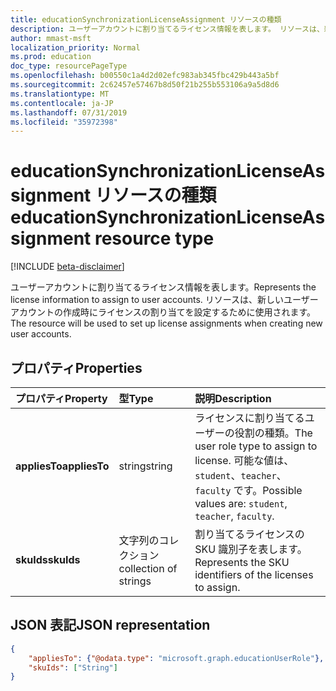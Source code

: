 ```yaml
---
title: educationSynchronizationLicenseAssignment リソースの種類
description: ユーザーアカウントに割り当てるライセンス情報を表します。 リソースは、新しいユーザーアカウントの作成時にライセンスの割り当てを設定するために使用されます。
author: mmast-msft
localization_priority: Normal
ms.prod: education
doc_type: resourcePageType
ms.openlocfilehash: b00550c1a4d2d02efc983ab345fbc429b443a5bf
ms.sourcegitcommit: 2c62457e57467b8d50f21b255b553106a9a5d8d6
ms.translationtype: MT
ms.contentlocale: ja-JP
ms.lasthandoff: 07/31/2019
ms.locfileid: "35972398"
---
```

# <a name="educationsynchronizationlicenseassignment-resource-type"></a><span data-ttu-id="51fd7-104">educationSynchronizationLicenseAssignment リソースの種類</span><span class="sxs-lookup"><span data-stu-id="51fd7-104">educationSynchronizationLicenseAssignment resource type</span></span>

[!INCLUDE [beta-disclaimer](../../includes/beta-disclaimer.md)]

<span data-ttu-id="51fd7-105">ユーザーアカウントに割り当てるライセンス情報を表します。</span><span class="sxs-lookup"><span data-stu-id="51fd7-105">Represents the license information to assign to user accounts.</span></span> <span data-ttu-id="51fd7-106">リソースは、新しいユーザーアカウントの作成時にライセンスの割り当てを設定するために使用されます。</span><span class="sxs-lookup"><span data-stu-id="51fd7-106">The resource will be used to set up license assignments when creating new user accounts.</span></span>

## <a name="properties"></a><span data-ttu-id="51fd7-107">プロパティ</span><span class="sxs-lookup"><span data-stu-id="51fd7-107">Properties</span></span>

| <span data-ttu-id="51fd7-108">プロパティ</span><span class="sxs-lookup"><span data-stu-id="51fd7-108">Property</span></span> | <span data-ttu-id="51fd7-109">型</span><span class="sxs-lookup"><span data-stu-id="51fd7-109">Type</span></span> | <span data-ttu-id="51fd7-110">説明</span><span class="sxs-lookup"><span data-stu-id="51fd7-110">Description</span></span> |
|:-|:-|:-|
| <span data-ttu-id="51fd7-111">**appliesTo**</span><span class="sxs-lookup"><span data-stu-id="51fd7-111">**appliesTo**</span></span> | <span data-ttu-id="51fd7-112">string</span><span class="sxs-lookup"><span data-stu-id="51fd7-112">string</span></span> | <span data-ttu-id="51fd7-113">ライセンスに割り当てるユーザーの役割の種類。</span><span class="sxs-lookup"><span data-stu-id="51fd7-113">The user role type to assign to license.</span></span> <span data-ttu-id="51fd7-114">可能な値は、`student`、`teacher`、`faculty` です。</span><span class="sxs-lookup"><span data-stu-id="51fd7-114">Possible values are: `student`, `teacher`, `faculty`.</span></span>         |
| <span data-ttu-id="51fd7-115">**skuIds**</span><span class="sxs-lookup"><span data-stu-id="51fd7-115">**skuIds**</span></span> | <span data-ttu-id="51fd7-116">文字列のコレクション</span><span class="sxs-lookup"><span data-stu-id="51fd7-116">collection of strings</span></span> |  <span data-ttu-id="51fd7-117">割り当てるライセンスの SKU 識別子を表します。</span><span class="sxs-lookup"><span data-stu-id="51fd7-117">Represents the SKU identifiers of the licenses to assign.</span></span>        |

## <a name="json-representation"></a><span data-ttu-id="51fd7-118">JSON 表記</span><span class="sxs-lookup"><span data-stu-id="51fd7-118">JSON representation</span></span>
<!-- {
  "blockType": "resource",
  "optionalProperties": [

  ],
  "@odata.type": "microsoft.graph.educationSynchronizationLicenseAssignment"
}-->

```json
{
    "appliesTo": {"@odata.type": "microsoft.graph.educationUserRole"},
    "skuIds": ["String"]
}
```
